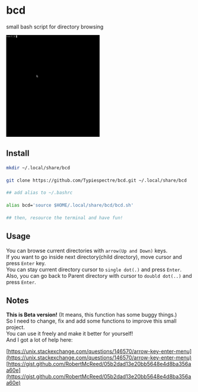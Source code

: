 # bcd
small bash script for directory browsing  

<img width="50%" src="/capture.gif"/>

## Install
```sh
mkdir ~/.local/share/bcd

git clone https://github.com/Typiespectre/bcd.git ~/.local/share/bcd

## add alias to ~/.bashrc

alias bcd='source $HOME/.local/share/bcd/bcd.sh'

## then, resource the terminal and have fun!
```

## Usage

You can browse current directories with `arrow(Up and Down)` keys.  
If you want to go inside next directory(child directory), move cursor and press `Enter` key.  
You can stay current directory cursor to `single dot(.)` and press `Enter`.
Also, you can go back to Parent directory with cursor to `doubld dot(..)` and press `Enter`.

## Notes

**This is Beta version!** (It means, this function has some buggy things.)  
So I need to change, fix and add some functions to improve this small project.  
You can use it freely and make it better for yourself!  
And I got a lot of help here:  

[https://unix.stackexchange.com/questions/146570/arrow-key-enter-menu](https://unix.stackexchange.com/questions/146570/arrow-key-enter-menu)  
[https://gist.github.com/RobertMcReed/05b2dad13e20bb5648e4d8ba356aa60e](https://gist.github.com/RobertMcReed/05b2dad13e20bb5648e4d8ba356aa60e)  
